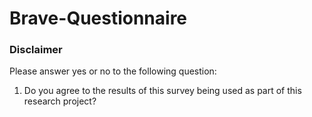 # Brave-Questionnaire

### Disclaimer

Please answer yes or no to the following question:

1. Do you agree to the results of this survey being used as part of this research project?
